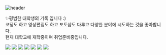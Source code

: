 ![header](https://capsule-render.vercel.app/api?type=waving&color=BBDEFB&height=300&section=header&text=ShinYeJi&fontSize=90&animation=twinkling&fontColor=FFFFFF)  
  
✨평범한 대학생의 기록 입니다 :)   
코딩도 하고 영상편집도 하고 포토샵도 다루고 다양한 분야에 시도하는 것을 좋아합니다.  
현재 대학교에 재학중이며 취업준비중입니다.       


<img src="https://img.shields.io/badge/Instagram-E4405F?style=for-the-badge&logo=Instagram&logoColor=black"/>
<img src="https://img.shields.io/badge/Adobe Premiere Pro-9999FF?style=for-the-badge&logo=Adobe Premiere Pro&logoColor=black"/>
<img src="https://img.shields.io/badge/Adobe Photoshop-31A8FF?style=for-the-badge&logo=Adobe Photoshop&logoColor=black"/>
<img src="https://img.shields.io/badge/PHP-777BB4?style=for-the-badge&logo=PHP&logoColor=black"/>
<img src="https://img.shields.io/badge/HTML5-E34F26?style=for-the-badge&logo=HTML5&logoColor=black"/>
<img src="https://img.shields.io/badge/CSS-1572B6?style=for-the-badge&logo=CSS&logoColor=black"/>
<img
  src="https://img.shields.io/badge/JavaScript-F7DF1E?style=flat-square&logo=HTML5&logoColor=white"
/>
<!--
**shinyeji903/shinyeji903** is a ✨ _special_ ✨ repository because its `README.md` (this file) appears on your GitHub profile.

Here are some ideas to get you started:

- 🔭 I’m currently working on ...
- 🌱 I’m currently learning ...
- 👯 I’m looking to collaborate on ...
- 🤔 I’m looking for help with ...
- 💬 Ask me about ...
- 📫 How to reach me: ...
- 😄 Pronouns: ...
- ⚡ Fun fact: ...
-->
